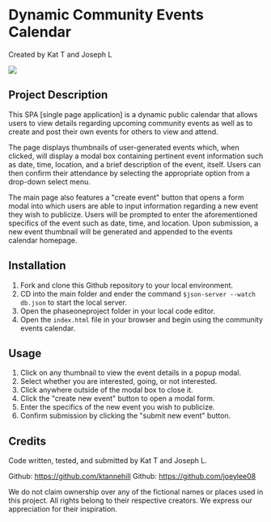 # Dynamic Community Events Calendar
Created by Kat T and Joseph L

![](https://github.com/joeylee08/phaseoneproject/blob/additional_stuffs/phaseoneprojectgif.gif)

## Project Description

This SPA [single page application] is a dynamic public calendar that allows users to view details regarding upcoming community events as well as to create and post their own events for others to view and attend.

The page displays thumbnails of user-generated events which, when clicked, will display a modal box containing pertinent event information such as date, time, location, and a brief description of the event, itself. Users can then confirm their attendance by selecting the appropriate option from a drop-down select menu.

The main page also features a "create event" button that opens a form modal into which users are able to input information regarding a new event they wish to publicize. Users will be prompted to enter the aforementioned specifics of the event such as date, time, and location. Upon submission, a new event thumbnail will be generated and appended to the events calendar homepage.

## Installation

1. Fork and clone this Github repository to your local environment.
2. CD into the main folder and ender the command `$json-server --watch db.json` to start the local server.
3. Open the phaseoneproject folder in your local code editor.
4. Open the `index.html` file in your browser and begin using the community events calendar.

## Usage

1. Click on any thumbnail to view the event details in a popup modal.
2. Select whether you are interested, going, or not interested.
3. Click anywhere outside of the modal box to close it.
4. Click the "create new event" button to open a modal form.
5. Enter the specifics of the new event you wish to publicize.
6. Confirm submission by clicking the "submit new event" button.

## Credits

Code written, tested, and submitted by Kat T and Joseph L.

Github: https://github.com/ktannehill
Github: https://github.com/joeylee08 

We do not claim ownership over any of the fictional names or places used in this project. All rights belong to their respective creators. We express our appreciation for their inspiration.
